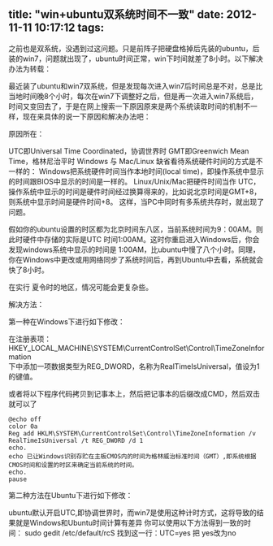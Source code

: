 title: "win+ubuntu双系统时间不一致"
date: 2012-11-11 10:17:12
tags:
---
之前也是双系统，没遇到过这问题。只是前阵子把硬盘格掉后先装的ubuntu，后装的win7，问题就出现了，ubuntu时间正常，win下时间就差了8小时。以下解决办法为转载：

最近装了ubuntu和win7双系统，但是发现每次进入win7后时间总是不对，总是比当地时间晚8个小时，每次在win7下调整好之后，但是再一次进入win7系统后，时间又变回去了，于是在网上搜索一下原因原来是两个系统读取时间的机制不一样，现在来具体的说一下原因和解决办法吧：

原因所在：

UTC即Universal Time Coordinated，协调世界时
GMT即Greenwich Mean Time，格林尼治平时
Windows 与 Mac/Linux 缺省看待系统硬件时间的方式是不一样的：
Windows把系统硬件时间当作本地时间(local time)，即操作系统中显示的时间跟BIOS中显示的时间是一样的。
Linux/Unix/Mac把硬件时间当作 UTC，操作系统中显示的时间是硬件时间经过换算得来的，比如说北京时间是GMT+8，则系统中显示时间是硬件时间+8。
这样，当PC中同时有多系统共存时，就出现了问题。

假如你的ubuntu设置的时区都为北京时间东八区，当前系统时间为9：00AM。则此时硬件中存储的实际是UTC 时间1:00AM。这时你重启进入Windows后，你会发现windows系统中显示的时间是 1:00AM，比ubuntu中慢了八个小时。同理，你在Windows中更改或用网络同步了系统时间后，再到Ubuntu中去看，系统就会快了8小时。

在实行 夏令时的地区，情况可能会更复杂些。

解决方法：

第一种在Windows下进行如下修改：

在注册表项：HKEY_LOCAL_MACHINE\SYSTEM\CurrentControlSet\Control\TimeZoneInformation\
下中添加一项数据类型为REG_DWORD，名称为RealTimeIsUniversal，值设为1 的键值。

或者将以下程序代码拷贝到记事本上，然后把记事本的后缀改成CMD，然后双击就可以了

	@echo off
	color 0a
	Reg add HKLM\SYSTEM\CurrentControlSet\Control\TimeZoneInformation /v RealTimeIsUniversal /t REG_DWORD /d 1
	echo.
	echo 已让Windows识别存贮在主板CMOS内的时间为格林威治标准时间（GMT）,即系统根据CMOS时间和设置的时区来确定当前系统的时间。
	echo.
	pause

第二种方法在Ubuntu下进行如下修改：

ubuntu默认开启UTC,即协调世界时，而win7是使用这种计时方式，这将导致的结果就是Windows和Ubuntu时间计算有差异
你可以使用以下方法得到一致的时间：
sudo gedit /etc/default/rcS
找到这一行：UTC=yes
把 yes改为no